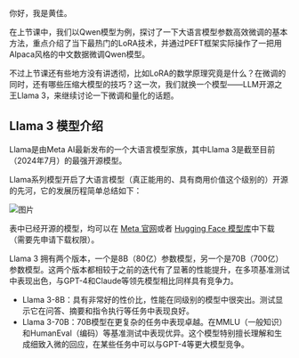 你好，我是黄佳。

在上节课中，我们以Qwen模型为例，探讨了一下大语言模型参数高效微调的基本方法，重点介绍了当下最热门的LoRA技术，并通过PEFT框架实际操作了一把用Alpaca风格的中文数据微调Qwen模型。

不过上节课还有些地方没有讲透彻，比如LoRA的数学原理究竟是什么？在微调的同时，还有哪些压缩大模型的技巧？这一次，我们就换一个模型——LLM开源之王Llama 3，来继续讨论一下微调和量化的话题。

## Llama 3 模型介绍

Llama是由Meta AI最新发布的一个大语言模型家族，其中Llama 3是截至目前（2024年7月）的最强开源模型。

Llama系列模型开启了大语言模型（真正能用的、具有商用价值这个级别的）开源的先河，它的发展历程简单总结如下：

![图片](https://static001.geekbang.org/resource/image/fb/ea/fb7cf22ae0e97e81af25d7841b0yyfea.jpg?wh=1474x578)

表中已经开源的模型，均可以在 [Meta 官网](https://llama.meta.com/)或者 [Hugging Face 模型库](https://huggingface.co/meta-llama/Meta-Llama-3-8B)中下载（需要先申请下载权限）。

Llama 3 拥有两个版本，一个是8B（80亿）参数模型，另一个是70B（700亿）参数模型。这两个版本都相较于之前的迭代有了显著的性能提升，在多项基准测试中表现出色，与GPT-4和Claude等领先模型相比同样具有竞争力。

- Llama 3-8B：具有非常好的性价比，性能在同级别的模型中很突出。测试显示它在问答、摘要和指令执行等任务中表现良好。
- Llama 3-70B：70B模型在更复杂的任务中表现卓越。在MMLU（一般知识）和HumanEval（编码）等基准测试中表现优异​。这个模型特别擅长理解和生成细致入微的回应，在某些任务中可以与GPT-4等更大模型竞争。
